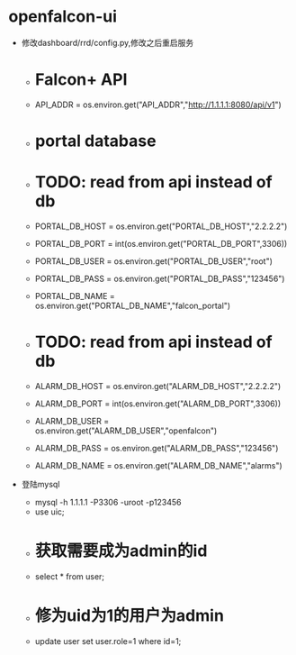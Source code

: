 # openfalcon-ui


- 修改dashboard/rrd/config.py,修改之后重启服务
    - # Falcon+ API
    - API_ADDR = os.environ.get("API_ADDR","http://1.1.1.1:8080/api/v1")

    - # portal database
    - # TODO: read from api instead of db
    - PORTAL_DB_HOST = os.environ.get("PORTAL_DB_HOST","2.2.2.2")
    - PORTAL_DB_PORT = int(os.environ.get("PORTAL_DB_PORT",3306))
    - PORTAL_DB_USER = os.environ.get("PORTAL_DB_USER","root")
    - PORTAL_DB_PASS = os.environ.get("PORTAL_DB_PASS","123456")
    - PORTAL_DB_NAME = os.environ.get("PORTAL_DB_NAME","falcon_portal")

    - # TODO: read from api instead of db
    - ALARM_DB_HOST = os.environ.get("ALARM_DB_HOST","2.2.2.2")
    - ALARM_DB_PORT = int(os.environ.get("ALARM_DB_PORT",3306))
    - ALARM_DB_USER = os.environ.get("ALARM_DB_USER","openfalcon")
    - ALARM_DB_PASS = os.environ.get("ALARM_DB_PASS","123456")
    - ALARM_DB_NAME = os.environ.get("ALARM_DB_NAME","alarms")



- 登陆mysql
    - mysql -h 1.1.1.1 -P3306 -uroot -p123456
    - use uic;
    - # 获取需要成为admin的id
    - select * from user;
    - # 修为uid为1的用户为admin
    - update user set user.role=1 where id=1;


